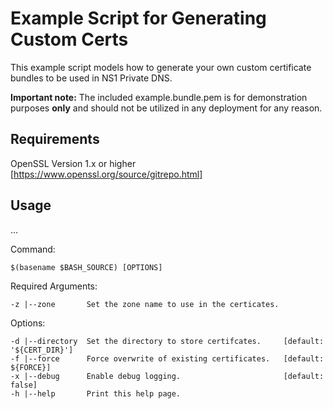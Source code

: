 # Example Script for Generating Custom Certs

This example script models how to generate your own custom certificate bundles to be used in NS1 Private DNS. 

**Important note:** The included example.bundle.pem is for demonstration purposes **only** and should not be utilized in any deployment for any reason.


## Requirements
OpenSSL Version 1.x or higher [https://www.openssl.org/source/gitrepo.html]

## Usage 
...

Command: 
```
$(basename $BASH_SOURCE) [OPTIONS]
```

Required Arguments:
```  
-z |--zone       Set the zone name to use in the certicates.
```
Options:
```
-d |--directory  Set the directory to store certifcates.     [default: '${CERT_DIR}']
-f |--force      Force overwrite of existing certificates.   [default: ${FORCE}]
-x |--debug      Enable debug logging.                       [default: false]
-h |--help       Print this help page.
```
